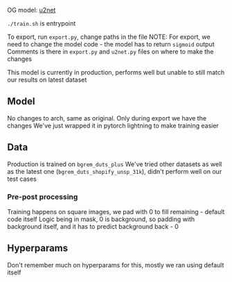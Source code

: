 OG model: [u2net](https://github.com/xuebinqin/U-2-Net)

`./train.sh` is entrypoint

To export, run `export.py`, change paths in the file
NOTE: For export, we need to change the model code - the model has to return `sigmoid` output
Comments is there in `export.py` and `u2net.py` files on where to make the changes

This model is currently in production, performs well but unable to still match our results on latest dataset

## Model

No changes to arch, same as original. Only during export we have the changes
We've just wrapped it in pytorch lightning to make training easier

## Data
Production is trained on `bgrem_duts_plus`
We've tried other datasets as well as the latest one (`bgrem_duts_shopify_unsp_31k`), didn't perform well on our test cases

### Pre-post processing
Training happens on square images, we pad with 0 to fill remaining - default code itself
Logic being in mask, 0 is background, so padding with background itself, and it has to predict background back - 0

## Hyperparams
Don't remember much on hyperparams for this, mostly we ran using default itself
